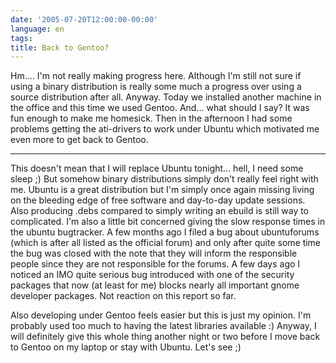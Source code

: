 ```yaml
---
date: '2005-07-20T12:00:00-00:00'
language: en
tags:
title: Back to Gentoo?
---
```



Hm.... I'm not really making progress here. Although I'm still not sure if using a binary distribution is really some much a progress over using a source distribution after all. Anyway. Today we installed another machine in the office and this time we used Gentoo. And... what should I say? It was fun enough to make me homesick. Then in the afternoon I had some problems getting the ati-drivers to work under Ubuntu which motivated me even more to get back to Gentoo.

-------------------------------



This doesn't mean that I will replace Ubuntu tonight... hell, I need some sleep ;) But somehow binary distributions simply don't really feel right with me. Ubuntu is a great distribution but I'm simply once again missing living on the bleeding edge of free software and day-to-day update sessions. Also producing .debs compared to simply writing an ebuild is still way to complicated. I'm also a little bit concerned giving the slow response times in the ubuntu bugtracker. A few months ago I filed a bug about ubuntuforums (which is after all listed as the official forum) and only after quite some time the bug was closed with the note that they will inform the responsible people since they are not responsible for the forums. A few days ago I noticed an IMO quite serious bug introduced with one of the security packages that now (at least for me) blocks nearly all important gnome developer packages. Not reaction on this report so far.



Also developing under Gentoo feels easier but this is just my opinion. I'm probably used too much to having the latest libraries available :)  Anyway, I will definitely give this whole thing another night or two before I move back to Gentoo on my laptop or stay with Ubuntu. Let's see ;)